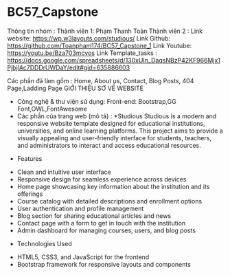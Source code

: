 # BC57_Capstone
 
Thông tin nhóm :
Thành viên 1: Phạm Thanh Toàn
Thành viên 2 : 
Link website: https://wp.w3layouts.com/studious/
Link Github: https://github.com/Toanpham174/BC57_Capstone_1
Link Youtube: https://youtu.be/Bza703mcvos
Link Template_tasks : https://docs.google.com/spreadsheets/d/130xUIn_DaqsNBzP42KF966Mjx1PjbjlAc7DDDrUWDaY/edit#gid=635886603

Các phần đã làm gồm : Home, About us, Contact, Blog Posts, 404 Page,Ladding Page
GiỚI THIỆU SƠ VỀ WEBSITE
- Công nghệ & thư viện sử dụng:
Front-end: Bootstrap,GG Font,OWL,FontAwesome
- Các phần của trang web (mô tả) :
*Studious
Studious is a modern and responsive website template designed for educational institutions, universities, and online learning platforms. This project aims to provide a visually appealing and user-friendly interface for students, teachers, and administrators to interact and access educational resources.
* Features
- Clean and intuitive user interface
- Responsive design for seamless experience across devices
- Home page showcasing key information about the institution and its offerings
- Course catalog with detailed descriptions and enrollment options
- User authentication and profile management
- Blog section for sharing educational articles and news
- Contact page with a form to get in touch with the institution
- Admin dashboard for managing courses, users, and blog posts
* Technologies Used
- HTML5, CSS3, and JavaScript for the frontend
- Bootstrap framework for responsive layouts and components


